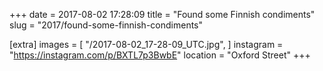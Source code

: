 +++
date = 2017-08-02 17:28:09
title = "Found some Finnish condiments"
slug = "2017/found-some-finnish-condiments"

[extra]
images = [
    "/2017-08-02_17-28-09_UTC.jpg",
]
instagram = "https://instagram.com/p/BXTL7p3BwbE"
location = "Oxford Street"
+++

